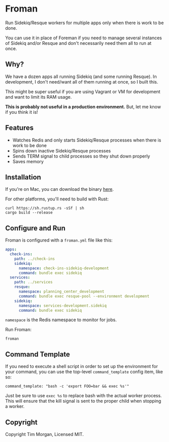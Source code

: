 # Froman

Run Sidekiq/Resque workers for multiple apps only when there is work to be done. 

You can use it in place of Foreman if you need to manage several instances of Sidekiq and/or Resque and don't necessarily need them all to run at once.

## Why?

We have a dozen apps all running Sidekiq (and some running Resque). In development, I don't need/want all of them running at once, so I built this.

This might be super useful if you are using Vagrant or VM for development and want to limit its RAM usage.

**This is probably not useful in a production environment.** But, let me know if you think it is!

## Features

* Watches Redis and only starts Sidekiq/Resque processes when there is work to be done
* Spins down inactive Sidekiq/Resque processes
* Sends TERM signal to child processes so they shut down properly
* Saves memory

## Installation

If you're on Mac, you can download the binary [here](https://github.com/seven1m/froman/releases).

For other platforms, you'll need to build with Rust:

```
curl https://sh.rustup.rs -sSf | sh
cargo build --release
```

## Configure and Run

Froman is configured with a `froman.yml` file like this:

```yaml
apps:
  check-ins:
    path: ../check-ins
    sidekiq:
      namespace: check-ins-sidekiq-development
      command: bundle exec sidekiq
  services:
    path: ../services
    resque:
      namespace: planning_center_development
      command: bundle exec resque-pool --environment development
    sidekiq:
      namespace: services-development.sidekiq
      command: bundle exec sidekiq
```

`namespace` is the Redis namespace to monitor for jobs.


Run Froman:

```
froman
```

## Command Template

If you need to execute a shell script in order to set up the environment for your command, you can
use the top-level `command_template` config item, like so:

```
command_template: "bash -c 'export FOO=bar && exec %s'"
```

Just be sure to use `exec %s` to replace bash with the actual worker process. This will ensure that
the kill signal is sent to the proper child when stopping a worker.

## Copyright

Copyright Tim Morgan, Licensed MIT.
